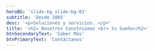 ```yaml
---
heroBG: 'slide-bg slide-bg-01'
subtitle: 'Desde 2005'
desc: '<p>Soluciones y servicios. </p>'
title: '<h2> Nosotros Construimos <br> tu Sueño</h2>'
btnSecondaryText: 'Saber Más'
btnPrimaryText: 'Contáctanos'
---
```

